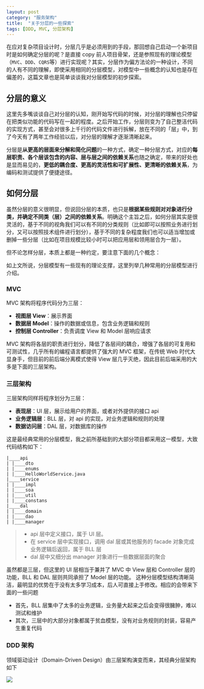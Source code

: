 ```yaml
---
layout: post
category: "服务架构"
title:  "关于分层的一些探索"
tags: [DDD, MVC, 分层架构]
---
```






在应对复杂项目设计时，分层几乎是必须用到的手段，那回想自己启动一个新项目时是如何确定分层的呢？是直接 copy 前人项目骨架，还是参照现有的理论模型（`MVC`、`DDD`、`CQRS`等）进行实现呢？其实，分层作为偏方法论的一种设计，不同的人有不同的理解，即使采用相同的分层模型，对模型中一些概念的认知也是存在偏差的，这篇文章也是简单谈谈我对分层模型的初步探索。

## 分层的意义

这里先多嘴谈谈自己对分层的认知，刚开始写代码的时候，对分层的理解也只停留在把类似功能的代码写在一起的程度。之后开始工作，分层则变为了自己整洁代码的实现方式，甚至会对很多上千行的代码文件进行拆解，放在不同的「层」中，到了今天有了两年工作经验以后，对分层的理解才逐渐清晰起来。

分层是**从更高的层面来分解和简化问题**的一种方式，确定一种分层方式，对应的**每层职责、各个层该包含的内容、层与层之间的依赖关系**也随之确定，带来的好处也是显而易见的，**更低的耦合度、更高的灵活性和可扩展性、更清晰的依赖关系**，为编码和测试提供了便捷途径。

## 如何分层

虽然分层的意义很明显，但说回分层的本质，也只是**根据某些规则对对象进行分类，并确定不同类（层）之间的依赖关系**。明确这个主旨之后，如何分层其实是很灵活的，基于不同的视角我们可以有不同的分类规则（比如即可以按照业务进行划分，又可以按照技术组件进行划分），基于不同的复杂程度我们也可以适当增加或删掉一些分层（比如在项目规模比较小时可以把应用层和领用层合为一层）。

但不论怎样分层，本质上都是一种约定，要注意下面的几个概念：


如上文所说，分层模型有一些现有的理论支撑，这里列举几种常用的分层模型进行介绍。

### MVC

MVC 架构将程序代码分为三层：
- **视图层 View**：展示界面
- **数据层 Model**：操作的数据或信息，包含业务逻辑和规则
- **控制层 Controller**：负责调度 View 和 Model 层响应请求

MVC 架构将各层的职责进行划分，降低了各层间的耦合，增强了各层的可复用和可测试性，几乎所有的编程语言都提供了强大的 MVC 框架，在传统 Web 时代大显身手，但目前的前后端分离模式使得 View 层几乎灭绝，因此目前后端采用的大多是下面的三层架构。

### 三层架构

三层架构同样将程序划分为三层：
- **表现层**：UI 层，展示给用户的界面，或者对外提供的接口 api
- **业务逻辑层**：BLL 层，对 api 的实现，对业务逻辑和规则的处理
- **数据访问层**：DAL 层，对数据库的操作

这是最经典常用的分层模型，我之前所基础到的大部分项目都采用这一模型，大致代码结构如下：
```
|____api
| |____dto
| |____enums
| |____HelloWorldService.java
|____service
| |____impl
| |____soa
| |____util
| |____constans
|____dal
| |____domain
| |____dao
| |____manager
```
> - api 层中定义接口，属于 UI 层。
> - 在 service 层中实现接口，调用 dal 层或其他服务的 facade 对象完成业务逻辑后返回，属于 BLL 层
> - dal 层中又细分出 manager 对象进行一些数据层面的聚合

虽然都是三层，但这里的 UI 层相当于兼并了 MVC 中 View 层和 Controller 层的功能，BLL 和 DAL 层则共同承担了 Model 层的功能。 这种分层模型结构清晰简洁，最明显的优势在于没有太多学习成本，后人可直接上手修改。相应的会带来下面的一些问题
- 首先，BLL 层集中了太多的业务逻辑，业务量大起来之后会变得很臃肿，难以测试和维护
- 其次，三层中的大部分对象都属于贫血模型，没有对业务规则的封装，容易产生重复代码

### DDD 架构

领域驱动设计（Domain-Driven Design）由三层架构演变而来，其经典分层架构如下

![](https://i.loli.net/2019/05/12/5cd837162f1a1.jpg)








